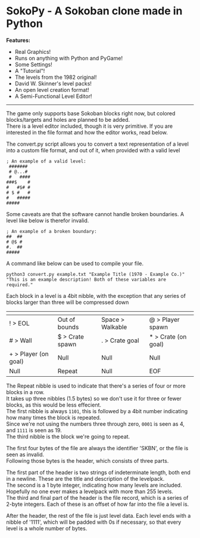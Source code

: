 # SokoPy - A Sokoban clone made in Python

**Features:**
- Real Graphics!
- Runs on anything with Python and PyGame!
- Some Settings!
- A "Tutorial"!
- The levels from the 1982 original!
- David W. Skinner's level packs!
- An open level creation format!
- A Semi-Functional Level Editor!

---

The game only supports base Sokoban blocks right now, but colored blocks/targets and holes are planned to be added.  
There is a level editor included, though it is very primitive. If you are interested in the file format and how the editor works, read below.

The convert.py script allows you to convert a text representation of a level into a custom file format, and out of it, when provided with a valid level
```
; An example of a valid level:
 #######
 # @...#
 #   ####
###$    #
#   #$# #
# $ #   #
#   #####
#####
```
Some caveats are that the software cannot handle broken boundaries. A level like below is therefor invalid.
```
; An example of a broken boundary:
##  ##
# @$ #
#.  ##
#####
```

A command like below can be used to compile your file.
```
python3 convert.py example.txt "Example Title (1970 - Example Co.)" "This is an example description! Both of these variables are required."
```

Each block in a level is a 4bit nibble, with the exception that any series of blocks larger than three will be compressed down

|[]()||||
|---|---|---|---|
| ! > EOL | Out of bounds | Space > Walkable | @ > Player spawn |
| # > Wall | $ > Crate spawn | . > Crate goal | * > Crate (on goal) |
| + > Player (on goal) | Null | Null | Null |
| Null | Repeat | Null | EOF |

The Repeat nibble is used to indicate that there's a series of four or more blocks in a row.  
It takes up three nibbles (1.5 bytes) so we don't use it for three or fewer blocks, as this would be less effecient.  
The first nibble is always `1101`, this is followed by a 4bit number indicating how many times the block is repeated.  
Since we're not using the numbers three through zero, `0001` is seen as 4, and `1111` is seen as 19.  
The third nibble is the block we're going to repeat.

The first four bytes of the file are always the identifier 'SKBN', or the file is seen as invalid.  
Following those bytes is the header, which consists of three parts.  

The first part of the header is two strings of indeterminate length, both end in a newline. These are the title and description of the levelpack.  
The second is a 1 byte integer, indicating how many levels are included. Hopefully no one ever makes a levelpack with more than 255 levels.  
The third and final part of the header is the file record, which is a series of 2-byte integers. Each of these is an offset of how far into the file a level is.

After the header, the rest of the file is just level data. Each level ends with a nibble of '1111', which will be padded with 0s if necessary, so that every level is a whole number of bytes.
